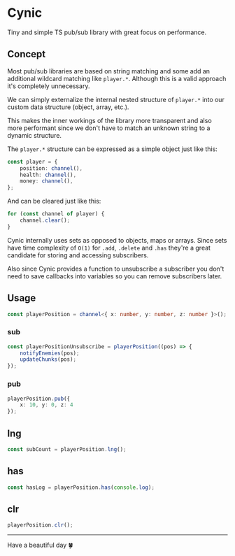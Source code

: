 # Cynic

Tiny and simple TS pub/sub library with great focus on performance.

## Concept

Most pub/sub libraries are based on string matching and some add an additional wildcard matching like `player.*`. Although this is a valid approach it's completely unnecessary.

We can simply externalize the internal nested structure of `player.*` into our custom data structure (object, array, etc.).

This makes the inner workings of the library more transparent and also more performant since we don't have to match an unknown string to a dynamic structure.

The `player.*` structure can be expressed as a simple object just like this:

```typescript
const player = {
    position: channel(),
    health: channel(),
    money: channel(),
};
```

And can be cleared just like this:

```typescript
for (const channel of player) {
    channel.clear();
}
```

Cynic internally uses sets as opposed to objects, maps or arrays. Since sets have time complexity of `O(1)` for `.add`, `.delete` and `.has` they're a great candidate for storing and accessing subscribers.

Also since Cynic provides a function to unsubscribe a subscriber you don't need to save callbacks into variables so you can remove subscribers later. 

## Usage

```typescript
const playerPosition = channel<{ x: number, y: number, z: number }>();
```

### sub

```typescript
const playerPositionUnsubscribe = playerPosition((pos) => {
    notifyEnemies(pos);
    updateChunks(pos);
});
```

### pub

```typescript
playerPosition.pub({
    x: 10, y: 0, z: 4
});
```

## lng

```typescript
const subCount = playerPosition.lng();
```

## has

```typescript
const hasLog = playerPosition.has(console.log);
```

## clr

```typescript
playerPosition.clr();
```

___

Have a beautiful day 🍀